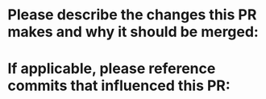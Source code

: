 # Please describe the changes this PR makes and why it should be merged:

# If applicable, please reference  commits that influenced this PR: